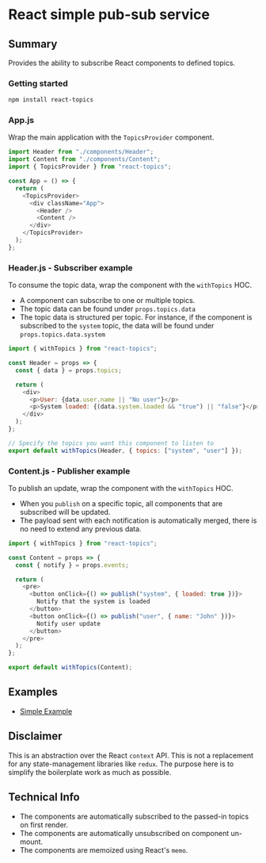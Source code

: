 # React simple pub-sub service

## Summary
Provides the ability to subscribe React components to defined topics.

### Getting started

```bash
npm install react-topics
```

### App.js

Wrap the main application with the `TopicsProvider` component.

```javascript
import Header from "./components/Header";
import Content from "./components/Content";
import { TopicsProvider } from "react-topics";

const App = () => {
  return (
    <TopicsProvider>
      <div className="App">
        <Header />
        <Content />
      </div>
    </TopicsProvider>
  );
};
```

### Header.js - Subscriber example

To consume the topic data, wrap the component with the `withTopics` HOC.

- A component can subscribe to one or multiple topics.
- The topic data can be found under `props.topics.data`
- The topic data is structured per topic. For instance, if the component is subscribed to the `system` topic, the data will be found under `props.topics.data.system`

```javascript
import { withTopics } from "react-topics";

const Header = props => {
  const { data } = props.topics;

  return (
    <div>
      <p>User: {data.user.name || "No user"}</p>
      <p>System loaded: {(data.system.loaded && "true") || "false"}</p>
    </div>
  );
};

// Specify the topics you want this component to listen to
export default withTopics(Header, { topics: ["system", "user"] });
```

### Content.js - Publisher example

To publish an update, wrap the component with the `withTopics` HOC.

- When you `publish` on a specific topic, all components that are subscribed will be updated.
- The payload sent with each notification is automatically merged, there is no need to extend any previous data.

```javascript
import { withTopics } from "react-topics";

const Content = props => {
  const { notify } = props.events;

  return (
    <pre>
      <button onClick={() => publish("system", { loaded: true })}>
        Notify that the system is loaded
      </button>
      <button onClick={() => publish("user", { name: "John" })}>
        Notify user update
      </button>
    </pre>
  );
};

export default withTopics(Content);
```

## Examples
- [Simple Example](https://github.com/danielberigoi/react-topics/tree/master/examples/simple)

## Disclaimer
This is an abstraction over the React `context` API. This is not a replacement for any state-management libraries like `redux`.
The purpose here is to simplify the boilerplate work as much as possible.

## Technical Info
- The components are automatically subscribed to the passed-in topics on first render.
- The components are automatically unsubscribed on component un-mount.
- The components are memoized using React's `memo`.
